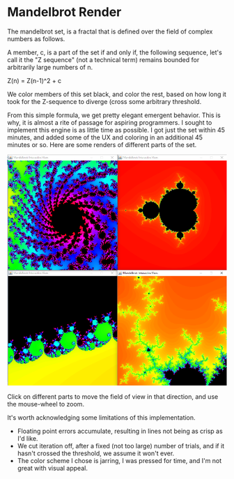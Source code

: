 # Mandelbrot Render

The mandelbrot set, is a fractal that is defined over the field of complex numbers as follows.

A member, c, is a part of the set if and only if, the following sequence, let's call it the "Z sequence" (not a technical term) remains bounded for arbitrarily large numbers of n.

Z(n) = Z(n-1)^2 + c

We color members of this set black, and color the rest, based on how long it took for the Z-sequence to diverge (cross some arbitrary threshold.

From this simple formula, we get pretty elegant emergent behavior. This is why, it is almost a rite of passage for aspiring programmers. I sought to implement this engine is as little time as possible. I got just the set within 45 minutes, and added some of the UX and coloring in an additional 45 minutes or so. Here are some renders of different parts of the set.

![alt tag](https://github.com/rjhunjhunwala/Mandelbrot/blob/master/renders.png)

Click on different parts to move the field of view in that direction, and use the mouse-wheel to zoom.

It's worth acknowledging some limitations of this implementation. 

<ul>
<li>Floating point errors accumulate, resulting in lines not being as crisp as I'd like.</li>
<li>We cut iteration off, after a fixed (not too large) number of trials, and if it hasn't crossed the threshold, we assume it won't ever.</li>
<li>The color scheme I chose is jarring, I was pressed for time, and I'm not great with visual appeal.</li>
</ul>
